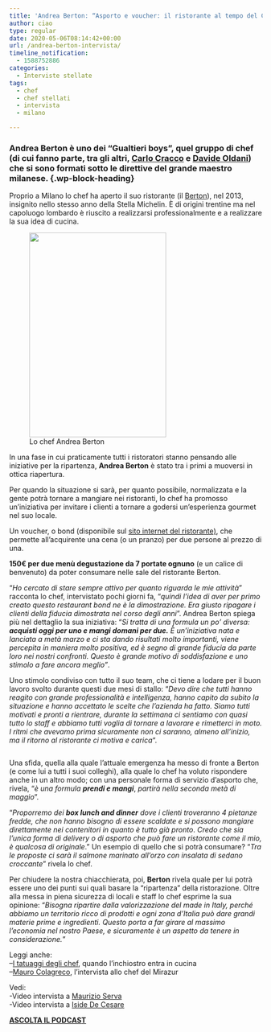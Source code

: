 ```yaml
---
title: 'Andrea Berton: “Asporto e voucher: il ristorante al tempo del Coronavirus”'
author: ciao
type: regular
date: 2020-05-06T08:14:42+00:00
url: /andrea-berton-intervista/
timeline_notification:
  - 1588752886
categories:
  - Interviste stellate
tags:
  - chef
  - chef stellati
  - intervista
  - milano

---
```

### Andrea Berton è uno dei &#8220;Gualtieri boys&#8221;, quel gruppo di chef (di cui fanno parte, tra gli altri, <a rel="noreferrer noopener" href="https://aleepepe.com/2019/12/29/tv-il-mio-posto-e-in-cucina-parola-di-carlo-cracco/" target="_blank">Carlo Cracco</a> e <a rel="noreferrer noopener" href="https://aleepepe.com/2019/07/27/in-cucina-come-nella-vita-la-mia-ricetta-del-successo/" target="_blank">Davide Oldani</a>) che si sono formati sotto le direttive del grande maestro milanese.  {.wp-block-heading}

Proprio a Milano lo chef ha aperto il suo ristorante (il <a href="https://www.ristoranteberton.com/" target="_blank" rel="noreferrer noopener">Berton</a>), nel 2013, insignito nello stesso anno della Stella Michelin. È di origini trentine ma nel capoluogo lombardo è riuscito a realizzarsi professionalmente e a realizzare la sua idea di cucina. 

<div class="wp-block-image">
  <figure class="alignleft size-large is-resized"><img loading="lazy" decoding="async" src="images/wp-content/uploads/2020/05/e294acc2ae-marco-scarpa-berton_05mag20174176-andrea-berton.jpg?w=683" alt="" class="wp-image-1288" width="272" height="407" /><figcaption>Lo chef Andrea Berton</figcaption></figure>
</div>

In una fase in cui praticamente tutti i ristoratori stanno pensando alle iniziative per la ripartenza, **Andrea Berton** è stato tra i primi a muoversi in ottica riapertura. 

Per quando la situazione si sarà, per quanto possibile, normalizzata e la gente potrà tornare a mangiare nei ristoranti, lo chef ha promosso un&#8217;iniziativa per invitare i clienti a tornare a godersi un’esperienza gourmet nel suo locale.&nbsp;

Un voucher, o bond (disponibile sul <a rel="noreferrer noopener" href="https://www.ristoranteberton.com/" target="_blank">sito internet del ristorante)</a>, che permette all’acquirente una cena (o un pranzo) per due persone al prezzo di una. 

**150€ per due menù degustazione da 7 portate ognuno** (e un calice di benvenuto) da poter consumare nelle sale del ristorante Berton.&nbsp;

“_Ho cercato di stare sempre attivo per quanto riguarda le mie attività_” racconta lo chef, intervistato pochi giorni fa, “_quindi l’idea di aver per primo creato questo restaurant bond ne è la dimostrazione. Era giusto ripagare i clienti della fiducia dimostrata nel corso degli anni_”. Andrea Berton spiega più nel dettaglio la sua iniziativa: “_Si tratta di una formula un po’ diversa: **acquisti oggi per uno e mangi domani per due.** È un’iniziativa nata e lanciata a metà marzo e ci sta dando risultati molto importanti, viene&nbsp; percepita in maniera molto positiva, ed è segno di grande fiducia da parte loro nei nostri confronti. Questo è grande motivo di soddisfazione e uno stimolo a fare ancora meglio”_.

Uno stimolo condiviso con tutto il suo team, che ci tiene a lodare per il buon lavoro svolto durante questi due mesi di stallo: &#8220;_Devo dire che tutti hanno reagito con grande professionalità e intelligenza, hanno capito da subito la situazione e hanno accettato le scelte che l’azienda ha fatto. Siamo tutti motivati e pronti a rientrare, durante la settimana ci sentiamo con quasi tutto lo staff e abbiamo tutti voglia di tornare a lavorare e rimetterci in moto. I ritmi che avevamo prima sicuramente non ci saranno, almeno all’inizio, ma il ritorno al ristorante ci motiva e carica_&#8220;.

<div class="wp-block-image">
  <figure class="aligncenter size-large"><img decoding="async" src="images/wp-content/uploads/2020/05/schermata-2020-05-05-alle-11.06.20.png?w=390" alt="" class="wp-image-1289" /></figure>
</div>

Una sfida, quella alla quale l’attuale emergenza ha messo di fronte a Berton (e come lui a tutti i suoi colleghi), alla quale lo chef ha voluto rispondere anche in un altro modo; con una personale forma di servizio d&#8217;asporto che, rivela, “_è una formula **prendi e mangi**_, _partirà nella seconda metà di maggio_”.

“_Proporremo dei **box lunch and dinner** dove i clienti troveranno 4 pietanze fredde, che non hanno bisogno di essere scaldate e si possono mangiare direttamente nei contenitori in quanto è tutto già pronto_. _Credo che sia l’unica forma di delivery o di asporto che può fare un ristorante come il mio, è qualcosa di originale_.” Un esempio di quello che si potrà consumare? “_Tra le proposte ci sarà il salmone marinato all’orzo con insalata di sedano croccante_” rivela lo chef.

Per chiudere la nostra chiacchierata, poi, **Berton** rivela quale per lui potrà essere uno dei punti sui quali basare la “ripartenza” della ristorazione. Oltre alla messa in piena sicurezza di locali e staff lo chef esprime la sua opinione: “_Bisogna ripartire dalla valorizzazione del made in Italy, perché abbiamo un territorio ricco di prodotti e ogni zona d’Italia può dare grandi materie prime e ingredienti. Questo porta a far girare al massimo l’economia nel nostro Paese, e sicuramente è un aspetto da tenere in considerazione._”

Leggi anche:  
&#8211;<a href="https://aleepepe.com/2020/04/22/tatuaggi-degli-chef/" target="_blank" rel="noreferrer noopener">I tatuaggi degli chef</a>, quando l&#8217;inchiostro entra in cucina  
&#8211;<a href="https://aleepepe.com/2020/02/09/mauro-colagreco-mirazur-intervista/" target="_blank" rel="noreferrer noopener">Mauro Colagreco</a>, l&#8217;intervista allo chef del Mirazur

Vedi:  
-Video intervista a <a href="https://aleepepe.com/2020/05/04/intervista-maurizio-serva/" target="_blank" rel="noreferrer noopener">Maurizio Serva</a>  
-Video intervista a <a href="https://aleepepe.com/2020/04/19/intervista-iside-de-cesare/" target="_blank" rel="noreferrer noopener">Iside De Cesare</a>

<p class="has-text-align-center">
  <a rel="noreferrer noopener" href="https://apple.co/352xcOm" target="_blank"><strong>ASCOLTA IL PODCAS</strong></a><a href="https://apple.co/352xcOm" target="_blank" rel="noreferrer noopener"><strong>T</strong></a>
</p>
